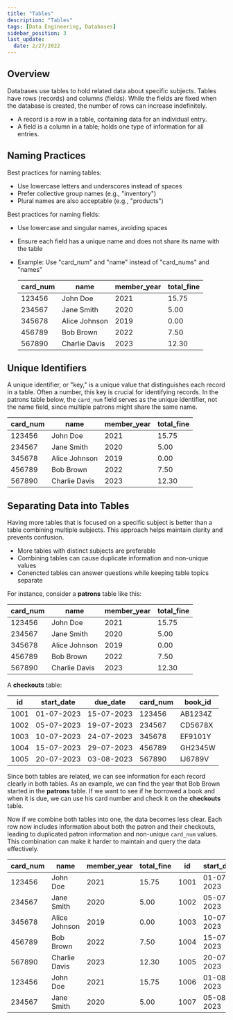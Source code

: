 ```yaml
---
title: "Tables"
description: "Tables"
tags: [Data Engineering, Databases]
sidebar_position: 3
last_update:
  date: 2/27/2022
---
```



## Overview

Databases use tables to hold related data about specific subjects. Tables have rows (records) and columns (fields). While the fields are fixed when the database is created, the number of rows can increase indefinitely. 

- A record is a row in a table, containing data for an individual entry.
- A field is a column in a table; holds one type of information for all entries.

## Naming Practices

Best practices for naming tables:

- Use lowercase letters and underscores instead of spaces
- Prefer collective group names (e.g., "inventory") 
- Plural names are also acceptable (e.g., "products")

Best practices for naming fields:

- Use lowercase and singular names, avoiding spaces
- Ensure each field has a unique name and does not share its name with the table
- Example: Use "card_num" and "name" instead of "card_nums" and "names"

    | card_num | name           | member_year | total_fine |
    |----------|----------------|-------------|------------|
    | 123456   | John Doe       | 2021        | 15.75      |
    | 234567   | Jane Smith     | 2020        | 5.00       |
    | 345678   | Alice Johnson  | 2019        | 0.00       |
    | 456789   | Bob Brown      | 2022        | 7.50       |
    | 567890   | Charlie Davis  | 2023        | 12.30      |

## Unique Identifiers

A unique identifier, or "key," is a unique value that distinguishes each record in a table. Often a number, this key is crucial for identifying records. In the patrons table below, the `card_num` field serves as the unique identifier, not the name field, since multiple patrons might share the same name.

| card_num | name           | member_year | total_fine |
|----------|----------------|-------------|------------|
| 123456   | John Doe       | 2021        | 15.75      |
| 234567   | Jane Smith     | 2020        | 5.00       |
| 345678   | Alice Johnson  | 2019        | 0.00       |
| 456789   | Bob Brown      | 2022        | 7.50       |
| 567890   | Charlie Davis  | 2023        | 12.30      |

## Separating Data into Tables

Having more tables that is focused on a specific subject is better than a table combining multiple subjects. This approach helps maintain clarity and prevents confusion.

- More tables with distinct subjects are preferable
- Combining tables can cause duplicate information and non-unique values
- Conencted tables can answer questions while keeping table topics separate

For instance, consider a **patrons** table like this:

| card_num | name           | member_year | total_fine |
|----------|----------------|-------------|------------|
| 123456   | John Doe       | 2021        | 15.75      |
| 234567   | Jane Smith     | 2020        | 5.00       |
| 345678   | Alice Johnson  | 2019        | 0.00       |
| 456789   | Bob Brown      | 2022        | 7.50       |
| 567890   | Charlie Davis  | 2023        | 12.30      |

A **checkouts** table:

| id    | start_date | due_date   | card_num | book_id  |
|-------|------------|------------|----------|----------|
| 1001  | 01-07-2023 | 15-07-2023 | 123456   | AB1234Z  |
| 1002  | 05-07-2023 | 19-07-2023 | 234567   | CD5678X  |
| 1003  | 10-07-2023 | 24-07-2023 | 345678   | EF9101Y  |
| 1004  | 15-07-2023 | 29-07-2023 | 456789   | GH2345W  |
| 1005  | 20-07-2023 | 03-08-2023 | 567890   | IJ6789V  |

Since both tables are related, we can see information for each record clearly in both tables. As an example, we can find the year that Bob Brown started in the **patrons** table. If we want to see if he borrowed a book and when it is due, we can use his card number and check it on the **checkouts** table. 

Now if we combine both tables into one, the data becomes less clear. Each row now includes information about both the patron and their checkouts, leading to duplicated patron information and non-unique `card_num` values. This combination can make it harder to maintain and query the data effectively.

| card_num | name           | member_year | total_fine | id    | start_date | due_date   | book_id  |
|----------|----------------|-------------|------------|-------|------------|------------|----------|
| 123456   | John Doe       | 2021        | 15.75      | 1001  | 01-07-2023 | 15-07-2023 | AB1234Z  |
| 234567   | Jane Smith     | 2020        | 5.00       | 1002  | 05-07-2023 | 19-07-2023 | CD5678X  |
| 345678   | Alice Johnson  | 2019        | 0.00       | 1003  | 10-07-2023 | 24-07-2023 | EF9101Y  |
| 456789   | Bob Brown      | 2022        | 7.50       | 1004  | 15-07-2023 | 29-07-2023 | GH2345W  |
| 567890   | Charlie Davis  | 2023        | 12.30      | 1005  | 20-07-2023 | 03-08-2023 | IJ6789V  |
| 123456   | John Doe       | 2021        | 15.75      | 1006  | 01-08-2023 | 15-08-2023 | KL1122M  |
| 234567   | Jane Smith     | 2020        | 5.00       | 1007  | 05-08-2023 | 19-08-2023 | MN2233N  |



